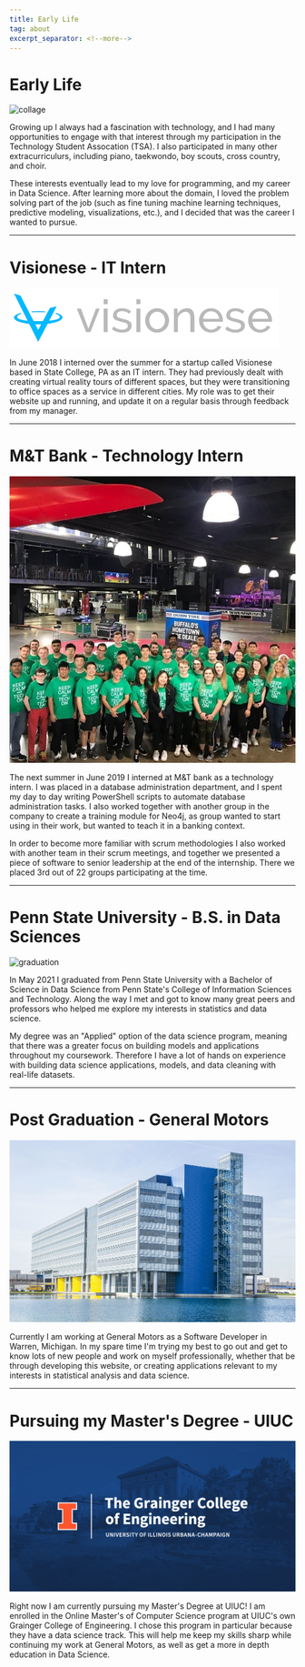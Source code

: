 ```yaml
---
title: Early Life
tag: about
excerpt_separator: <!--more-->
---
```


# Early Life

![collage](/imgs/collage.jpg)

Growing up I always had a fascination with technology, and I had many opportunities to engage with that interest through my participation in the Technology Student Assocation (TSA). I also participated in many other extracurriculurs, including piano, taekwondo, boy scouts, cross country, and choir.

These interests eventually lead to my love for programming, and my career in Data Science. After learning more about the domain, I loved the problem solving part of the job (such as fine tuning machine learning techniques, predictive modeling, visualizations, etc.), and I decided that was the career I wanted to pursue.

---

# Visionese - IT Intern

![visionese](/imgs/visionese.png)

In June 2018 I interned over the summer for a startup called Visionese based in State College, PA as an IT intern. They had previously dealt with creating virtual reality tours of different spaces, but they were transitioning to office spaces as a service in different cities. My role was to get their website up and running, and update it on a regular basis through feedback from my manager.

---

# M&T Bank - Technology Intern

![m&t](/imgs/mtbank2.jpg)

The next summer in June 2019 I interned at M&T bank as a technology intern. I was placed in a database administration department, and I spent my day to day writing PowerShell scripts to automate database administration tasks. I also worked together with another group in the company to create a training module for Neo4j, as group wanted to start using in their work, but wanted to teach it in a banking context. 

In order to become more familiar with scrum methodologies I also worked with another team in their scrum meetings, and together we presented a piece of software to senior leadership at the end of the internship. There we placed 3rd out of 22 groups participating at the time.

---

# Penn State University - B.S. in Data Sciences

![graduation](/imgs/graduation2.JPG)

In May 2021 I graduated from Penn State University with a Bachelor of Science in Data Science from Penn State's College of Information Sciences and Technology. Along the way I met and got to know many great peers and professors who helped me explore my interests in statistics and data science.

My degree was an "Applied" option of the data science program, meaning that there was a greater focus on building models and applications throughout my coursework. Therefore I have a lot of hands on experience with building data science applications, models, and data cleaning with real-life datasets.

---

# Post Graduation - General Motors

![tech center](/imgs/tech_center.jpg)

Currently I am working at General Motors as a Software Developer in Warren, Michigan. In my spare time I'm trying my best to go out and get to know lots of new people and work on myself professionally, whether that be through developing this website, or creating applications relevant to my interests in statistical analysis and data science.

---

# Pursuing my Master's Degree - UIUC

![uiuc](/imgs/grainger.jpg)

Right now I am currently pursuing my Master's Degree at UIUC! I am enrolled in the Online Master's of Computer Science program at UIUC's own Grainger College of Engineering. I chose this program in particular because they have a data science track. This will help me keep my skills sharp while continuing my work at General Motors, as well as get a more in depth education in Data Science.

<!--more-->